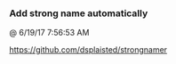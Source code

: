 ﻿

### Add strong name automatically
@ 6/19/17 7:56:53 AM

https://github.com/dsplaisted/strongnamer


